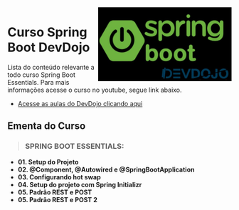 <img src="src/img/springdevdojo.jpeg" align="right" width="300">

# Curso Spring Boot DevDojo

Lista do conteúdo relevante a todo curso Spring Boot Essentials. Para mais informações acesse o curso no youtube, segue link abaixo.
* [Acesse as aulas do DevDojo clicando aqui](https://www.youtube.com/watch?v=R-F-UcDo_5I&list=PL62G310vn6nF3gssjqfCKLpTK2sZJ_a_1)

## Ementa do Curso

> ### SPRING BOOT ESSENTIALS:

- **01. Setup do Projeto**
- **02. @Component, @Autowired e @SpringBootApplication**
- **03. Configurando hot swap**
- **04. Setup do projeto com Spring Initializr**
- **05. Padrão REST e POST**
- **05. Padrão REST e POST 2**
